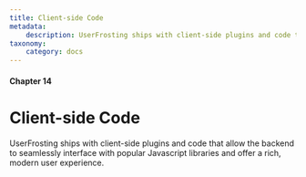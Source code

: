 ```yaml
---
title: Client-side Code
metadata:
    description: UserFrosting ships with client-side plugins and code that allow the backend to seamlessly interface with popular Javascript libraries and offer a rich, modern user experience.
taxonomy:
    category: docs
---
```


#### Chapter 14

# Client-side Code

UserFrosting ships with client-side plugins and code that allow the backend to seamlessly interface with popular Javascript libraries and offer a rich, modern user experience.
